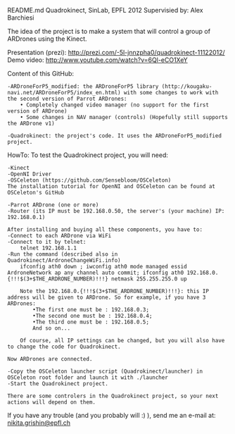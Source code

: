 README.md
Quadrokinect, SinLab, EPFL 2012
Supervisied by: Alex Barchiesi

The idea of the project is to make a system that will control a group of ARDrones using the Kinect.

Presentation (prezi): http://prezi.com/-5l-jnnzpha0/quadrokinect-11122012/
Demo video: http://www.youtube.com/watch?v=6Ql-eCO1XeY

Content of this GitHub:

	-ARDroneForP5_modified: the ARDroneForP5 library (http://kougaku-navi.net/ARDroneForP5/index_en.html) with some changes to work with the second version of Parrot ARDrones:
		• Completely changed video manager (no support for the first version of ARDrone)
		• Some changes in NAV manager (controls) (Hopefully still supports the ARDrone v1)

	-Quadrokinect: the project's code. It uses the ARDroneForP5_modified project.

HowTo:
	To test the Quadrokinect project, you will need:

	-Kinect
	-OpenNI Driver
	-OSCeleton (https://github.com/Sensebloom/OSCeleton)
	The installation tutorial for OpenNI and OSCeleton can be found at OSCeleton's GitHub

	-Parrot ARDrone (one or more)
	-Router (its IP must be 192.168.0.50, the server's (your machine) IP: 192.168.0.1)

	After installing and buying all these components, you have to:
	-Connect to each ARDrone via WiFi
	-Connect to it by telnet:
		telnet 192.168.1.1
	-Run the command (described also in Quadrokinect/ArdroneChangeWiFi.info)
		ifconfig ath0 down ; iwconfig ath0 mode managed essid ArdroneNetwork ap any channel auto commit; ifconfig ath0 192.168.0.{!!!$(3+$THE_ARDRONE_NUMBER)!!!} netmask 255.255.255.0 up

		Note the 192.168.0.{!!!$(3+$THE_ARDRONE_NUMBER)!!!}: this IP address will be given to ARDrone. So for example, if you have 3 ARDrones:
			•The first one must be : 192.168.0.3;
			•The second one must be : 192.168.0.4;
			•The third one must be : 192.168.0.5;
			And so on...

		Of course, all IP settings can be changed, but you will also have to change the code for Quadrokinect.

	Now ARDrones are connected.

	-Copy the OSCeleton launcher script (Quadrokinect/launcher) in OSCeleton root folder and launch it with ./launcher
	-Start the Quadrokinect project.

	There are some controlers in the Quadrokinect project, so your next actions will depend on them.

If you have any trouble (and you probably will :) ), send me an e-mail at: nikita.grishin@epfl.ch

